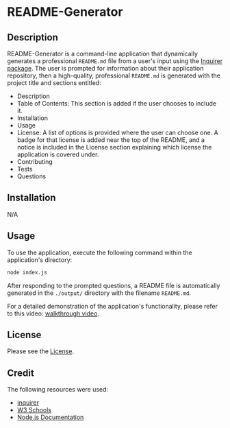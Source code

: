 # README-Generator

## Description

README-Generator is a command-line application that dynamically generates a professional `README.md` file from a user's input using the [Inquirer package](https://www.npmjs.com/package/inquirer). The user is prompted for information about their application repository, then a high-quality, professional `README.md` is generated with the project title and sections entitled:

* Description
* Table of Contents: This section is added if the user chooses to include it.
* Installation
* Usage
* License: A list of options is provided where the user can choose one. A badge for that license is added near the top of the README, and a notice is included in the License section explaining which license the application is covered under.
* Contributing
* Tests
* Questions

## Installation

N/A

## Usage

To use the application, execute the following command within the application's directory:

```bash
node index.js
```

After responding to the prompted questions, a README file is automatically generated in the `./output/` directory with the filename `README.md`.

For a detailed demonstration of the application's functionality, please refer to this video: [walkthrough video](./assets/images/walkthrough.mp4).

## License

Please see the [License](./LICENSE).

## Credit

The following resources were used:

* [inquirer](https://www.npmjs.com/package/inquirer)
* [W3 Schools](https://www.w3schools.com/)
* [Node.js Documentation](https://nodejs.org/en)

